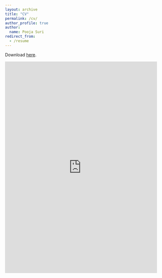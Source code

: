 ```yaml
---
layout: archive
title: "CV"
permalink: /cv/
author_profile: true
author:
  name: Pooja Suri
redirect_from:
  - /resume
---
```


<meta name="description" content="Pooja Suri CV">

Download [here](https://poojasuri.github.io/files/PoojaSuri_CV.pdf). <br/>

<iframe src="https://docs.google.com/gview?url=https://poojasuri.github.io/files/PoojaSuri_CV.pdf&embedded=true" style="width:100%; height:700px" frameborder="0"></iframe>
